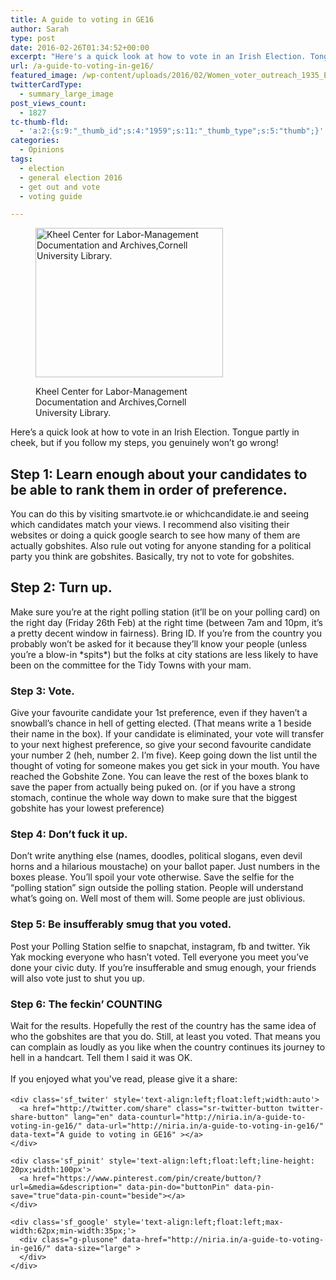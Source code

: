 ```yaml
---
title: A guide to voting in GE16
author: Sarah
type: post
date: 2016-02-26T01:34:52+00:00
excerpt: "Here's a quick look at how to vote in an Irish Election. Tongue partly in cheek, but if you follow my steps, you genuinely won't go wrong!"
url: /a-guide-to-voting-in-ge16/
featured_image: /wp-content/uploads/2016/02/Women_voter_outreach_1935_English_Yiddish-Khiel-Centre-Cornell-University.jpg
twitterCardType:
  - summary_large_image
post_views_count:
  - 1827
tc-thumb-fld:
  - 'a:2:{s:9:"_thumb_id";s:4:"1959";s:11:"_thumb_type";s:5:"thumb";}'
categories:
  - Opinions
tags:
  - election
  - general election 2016
  - get out and vote
  - voting guide

---
```

<div id="fb-root">
</div><figure id="attachment_1959" style="width: 300px" class="wp-caption alignright">

<img class="size-medium wp-image-1959" src="http://niria.in/wp-content/uploads/2016/02/Women_voter_outreach_1935_English_Yiddish-Khiel-Centre-Cornell-University-300x239.jpg" alt="Kheel Center for Labor-Management Documentation and Archives,Cornell University Library." width="300" height="239" srcset="http://niria.in/wp-content/uploads/2016/02/Women_voter_outreach_1935_English_Yiddish-Khiel-Centre-Cornell-University-300x239.jpg 300w, http://niria.in/wp-content/uploads/2016/02/Women_voter_outreach_1935_English_Yiddish-Khiel-Centre-Cornell-University-768x611.jpg 768w, http://niria.in/wp-content/uploads/2016/02/Women_voter_outreach_1935_English_Yiddish-Khiel-Centre-Cornell-University-1024x815.jpg 1024w" sizes="(max-width: 300px) 100vw, 300px" /><figcaption class="wp-caption-text">Kheel Center for Labor-Management Documentation and Archives,Cornell University Library.</figcaption></figure> 

Here&#8217;s a quick look at how to vote in an Irish Election. Tongue partly in cheek, but if you follow my steps, you genuinely won&#8217;t go wrong!

## Step 1: Learn enough about your candidates to be able to rank them in order of preference.

You can do this by visiting smartvote.ie or whichcandidate.ie and seeing which candidates match your views. I recommend also visiting their websites or doing a quick google search to see how many of them are actually gobshites. Also rule out voting for anyone standing for a political party you think are gobshites. Basically, try not to vote for gobshites.

## Step 2: Turn up.

Make sure you&#8217;re at the right polling station (it&#8217;ll be on your polling card) on the right day (Friday 26th Feb) at the right time (between 7am and 10pm, it&#8217;s a pretty decent window in fairness). Bring ID. If you&#8217;re from the country you probably won&#8217;t be asked for it because they&#8217;ll know your people (unless you&#8217;re a blow-in \*spits\*) but the folks at city stations are less likely to have been on the committee for the Tidy Towns with your mam.

### Step 3: Vote.

Give your favourite candidate your 1st preference, even if they haven&#8217;t a snowball&#8217;s chance in hell of getting elected. (That means write a 1 beside their name in the box). If your candidate is eliminated, your vote will transfer to your next highest preference, so give your second favourite candidate your number 2 (heh, number 2. I&#8217;m five). Keep going down the list until the thought of voting for someone makes you get sick in your mouth. You have reached the Gobshite Zone. You can leave the rest of the boxes blank to save the paper from actually being puked on. (or if you have a strong stomach, continue the whole way down to make sure that the biggest gobshite has your lowest preference)

### Step 4: Don&#8217;t fuck it up.

Don&#8217;t write anything else (names, doodles, political slogans, even devil horns and a hilarious moustache) on your ballot paper. Just numbers in the boxes please. You&#8217;ll spoil your vote otherwise. Save the selfie for the &#8220;polling station&#8221; sign outside the polling station. People will understand what&#8217;s going on. Well most of them will. Some people are just oblivious.

### Step 5: Be insufferably smug that you voted.

Post your Polling Station selfie to snapchat, instagram, fb and twitter. Yik Yak mocking everyone who hasn&#8217;t voted. Tell everyone you meet you&#8217;ve done your civic duty. If you&#8217;re insufferable and smug enough, your friends will also vote just to shut you up.

### Step 6: The feckin&#8217; COUNTING

Wait for the results. Hopefully the rest of the country has the same idea of who the gobshites are that you do. Still, at least you voted. That means you can complain as loudly as you like when the country continues its journey to hell in a handcart. Tell them I said it was OK.

<div class='sfsi_Sicons' style='width: 100%; display: inline-block; vertical-align: middle; text-align:left'>
  <div style='margin:0px 8px 0px 0px; line-height: 24px'>
    <span>If you enjoyed what you've read, please give it a share:</span>
  </div>
  
  <div class='sfsi_socialwpr'>
    <div class='sf_fb' style='text-align:left;width:125px'>
      <div class="fb-like" href="http://niria.in/a-guide-to-voting-in-ge16/" width="180" send="false" showfaces="false"  action="like" data-share="true"data-layout="button_count" >
      </div>
    </div>
    
    <div class='sf_twiter' style='text-align:left;float:left;width:auto'>
      <a href="http://twitter.com/share" class="sr-twitter-button twitter-share-button" lang="en" data-counturl="http://niria.in/a-guide-to-voting-in-ge16/" data-url="http://niria.in/a-guide-to-voting-in-ge16/" data-text="A guide to voting in GE16" ></a>
    </div>
    
    <div class='sf_pinit' style='text-align:left;float:left;line-height: 20px;width:100px'>
      <a href="https://www.pinterest.com/pin/create/button/?url=&media=&description=" data-pin-do="buttonPin" data-pin-save="true"data-pin-count="beside"></a>
    </div>
    
    <div class='sf_google' style='text-align:left;float:left;max-width:62px;min-width:35px;'>
      <div class="g-plusone" data-href="http://niria.in/a-guide-to-voting-in-ge16/" data-size="large" >
      </div>
    </div>
  </div>
</div>
